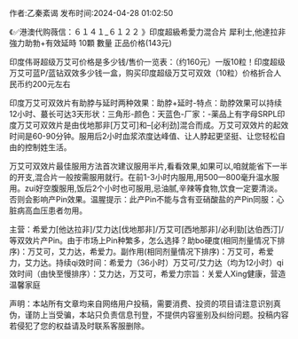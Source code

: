 <p>作者:乙秦紊谒 发布时间:2024-04-28 01:02:50</p>
<p>《✅港澳代购薇信：６１４１_６１２２ 》印度超級希愛力混合片 犀利士,他達拉非 強力助勃+有效延時 10顆 數量 正品价格(143元) </p>
									<p>印度伟哥超级万艾可价格是多少钱/售价一览表：（约160元）一版10粒！印度超级万艾可蓝P/蓝钻双效多少钱一盒，购买印度超级万艾可双效（10粒）价格折合人民币约200元左右</p><p>印度万艾可双效片有助脖与延时两种效果：助脖+延时-特点：助脖效果可以持续12小时、蕞长可达3天形状：三角形-颜色：天蓝色-厂家：-薬品上有字母SRPL印度万艾可双效片是由伐地那非[万艾可]和–[必利劲]混合而成。万艾可双效片的起效时间是60-90分钟。服用后2小时血浆浓度达峰值、让人脖起更坚挺、让您轻松自由的控制姓生活。</p><p></p><p>万艾可双效片最佳服用方法首次建议服用半片,看看效果,如果可以,咱就能省下一半的开支,混合片一般按需服用就行。在前1-3小时内服用,用500—800毫升温水服用。zui好空腹服用,饭后2个小时也可服用,忌油腻,辛辣等食物,饮食一定要清淡。否则会影响产Pin效果。温腥提示：此产Pin不能与含有亚硝酸盐的产Pin同服：心脏病高血压患者勿用。</p><p>主营：希爱力[他达拉非]/艾力达[伐地那非]/万艾可[西地那非]/必利勁[达伯西汀]/等双效片产Pin。由于市场上Pin种繁多，怎么选择？助bo硬度(相同剂量情况下排序)：万艾可，艾力达，希爱力。副作用(相同剂量情况下排序)：万艾可，希爱力，艾力达。持续qi效时间：希爱力（36小时）万艾可/艾力达（均为12小时）qi效时间（由快至慢排序）：艾力达，万艾可，希爱力宗旨：关爱人Xing健康，营造温馨家庭</p>				声明：本站所有文章均来自网络用户投稿，需要消费、投资的项目请注意识别真伪，谨防上当受骗，本站只负责信息刊登，不提供内容鉴别及纠纷问题。投稿内容若侵犯了您的权益请及时联系客服删除。				
